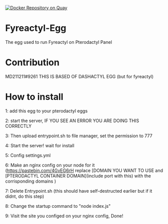[![Docker Repository on Quay](https://quay.io/repository/jamiegrimwood/dashactyl-egg/status "Docker Repository on Quay")](https://quay.io/repository/jamiegrimwood/dashactyl-egg)

# Fyreactyl-Egg
The egg used to run Fyreactyl on Pterodactyl Panel

# Contribution
MD211211#9261
THIS IS BASED OF DASHACTYL EGG (but for fyreactyl)

# How to install
1: add this egg to your pterodactyl eggs

2: start the server, IF YOU SEE AN ERROR YOU ARE DOING THIS CORRECTLY

3: Then upload entrypoint.sh to file manager, set the permission to 777

4: Start the server! wait for install

5: Config settings.yml

6: Make an nginx config on your node for it (https://pastebin.com/4GvEG6rH replace [DOMAIN YOU WANT TO USE and [PTERODACTYL CONTAINER DOMAIN](include port with this) with the corrisponding domains )

7: Delete Entrypoint.sh (this should have self-destructed earlier but if it didnt, do this step)

8: Change the startup command to "node index.js"

9: Visit the site you configed on your nginx config, Done!
